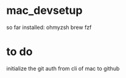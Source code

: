 # mac_devsetup
so far installed:
ohmyzsh
brew
  fzf

# to do
initialize the git auth from cli of mac to github
